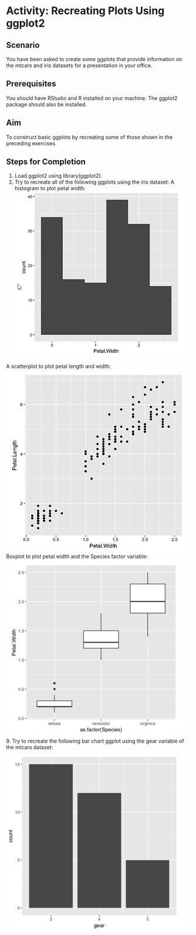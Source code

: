 # Activity: Recreating Plots Using ggplot2
## Scenario

You have been asked to create some ggplots that provide information on the mtcars and iris datasets for a presentation in your office.

## Prerequisites

You should have RStudio and R installed on your machine. The ggplot2 package should also be installed.

## Aim

To construct basic ggplots by recreating some of those shown in the preceding exercises.

## Steps for Completion

1. Load ggplot2 using library(ggplot2).
2. Try to recreate all of the following ggplots using the iris dataset:
A histogram to plot petal width:
![alt text](plot1.png "Title")

A scatterplot to plot petal length and width:
![alt text](plot2.png "Title")
Boxplot to plot petal width and the Species factor variable:
![alt text](plot3.png "Title")
9. Try to recreate the following bar chart ggplot using the gear variable of the mtcars dataset:
![alt text](plot4.png "Title")
